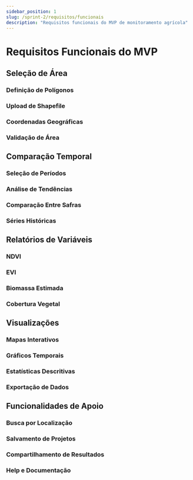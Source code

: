 ```yaml
---
sidebar_position: 1
slug: /sprint-2/requisitos/funcionais
description: "Requisitos funcionais do MVP de monitoramento agrícola"
---
```


# Requisitos Funcionais do MVP

## Seleção de Área

### Definição de Polígonos

### Upload de Shapefile

### Coordenadas Geográficas

### Validação de Área

## Comparação Temporal

### Seleção de Períodos

### Análise de Tendências

### Comparação Entre Safras

### Séries Históricas

## Relatórios de Variáveis

### NDVI

### EVI

### Biomassa Estimada

### Cobertura Vegetal

## Visualizações

### Mapas Interativos

### Gráficos Temporais

### Estatísticas Descritivas

### Exportação de Dados

## Funcionalidades de Apoio

### Busca por Localização

### Salvamento de Projetos

### Compartilhamento de Resultados

### Help e Documentação
